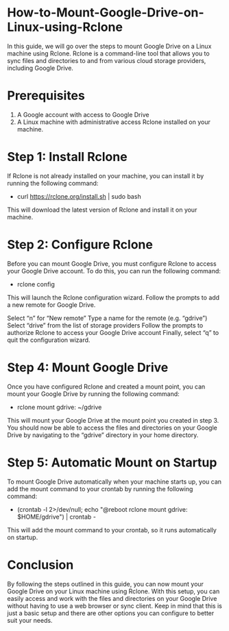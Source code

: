 # How-to-Mount-Google-Drive-on-Linux-using-Rclone
In this guide, we will go over the steps to mount Google Drive on a Linux machine using Rclone. Rclone is a command-line tool that allows you to sync files and directories to and from various cloud storage providers, including Google Drive.

# Prerequisites
1. A Google account with access to Google Drive
2. A Linux machine with administrative access Rclone installed on your machine.

# Step 1: Install Rclone
If Rclone is not already installed on your machine, you can install it by running the following command:

- curl https://rclone.org/install.sh | sudo bash

This will download the latest version of Rclone and install it on your machine.

# Step 2: Configure Rclone
Before you can mount Google Drive, you must configure Rclone to access your Google Drive account. To do this, you can run the following command:

- rclone config

This will launch the Rclone configuration wizard. Follow the prompts to add a new remote for Google Drive.

Select “n” for “New remote” Type a name for the remote (e.g. “gdrive”) Select “drive” from the list of storage providers Follow the prompts to authorize Rclone to access your Google Drive account Finally, select “q” to quit the configuration wizard.

#  Step 4: Mount Google Drive
Once you have configured Rclone and created a mount point, you can mount your Google Drive by running the following command:

- rclone mount gdrive: ~/gdrive

This will mount your Google Drive at the mount point you created in step 3. You should now be able to access the files and directories on your Google Drive by navigating to the “gdrive” directory in your home directory.

# Step 5: Automatic Mount on Startup
To mount Google Drive automatically when your machine starts up, you can add the mount command to your crontab by running the following command:

- (crontab -l 2>/dev/null; echo "@reboot rclone mount gdrive: $HOME/gdrive") | crontab -
  
This will add the mount command to your crontab, so it runs automatically on startup.

# Conclusion
By following the steps outlined in this guide, you can now mount your Google Drive on your Linux machine using Rclone. With this setup, you can easily access and work with the files and directories on your Google Drive without having to use a web browser or sync client. Keep in mind that this is just a basic setup and there are other options you can configure to better suit your needs.



